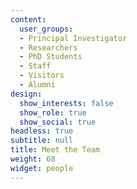 ```yaml
---
content:
  user_groups:
  - Principal Investigator
  - Researchers
  - PhD Students
  - Staff
  - Visitors
  - Alumni
design:
  show_interests: false
  show_role: true
  show_social: true
headless: true
subtitle: null
title: Meet the Team
weight: 68
widget: people
---
```

